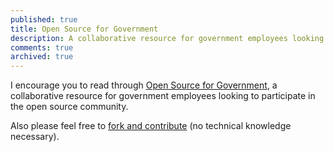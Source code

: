 ```yaml
---
published: true
title: Open Source for Government
description: A collaborative resource for government employees looking to participate in the open source community.
comments: true
archived: true
---
```


I encourage you to read through [Open Source for Government](https://ben.balter.com/open-source-for-government/), a collaborative resource for government employees looking to participate in the open source community.

Also please feel free to [fork and contribute](https://github.com/benbalter/open-source-for-government) (no technical knowledge necessary).
